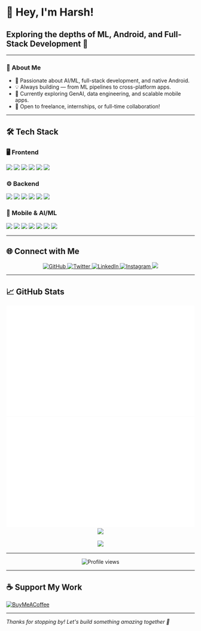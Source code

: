 

# 👋 Hey, I'm Harsh!  
## Exploring the depths of ML, Android, and Full-Stack Development 🚀

</div>

---

### 🌱 About Me

- 🔬 Passionate about AI/ML, full-stack development, and native Android.
- 💡 Always building — from ML pipelines to cross-platform apps.
- 🚀 Currently exploring GenAI, data engineering, and scalable mobile apps.
- 🤝 Open to freelance, internships, or full-time collaboration!
---

## 🛠️ Tech Stack

### 🖥️ Frontend
<div>
  <img src="https://icon.icepanel.io/Technology/svg/HTML5.svg" height="30" />
  <img src="https://icon.icepanel.io/Technology/svg/CSS3.svg" height="30" />
  <img src="https://cdn.jsdelivr.net/gh/devicons/devicon/icons/javascript/javascript-original.svg" height="30" />
  <img src="https://cdn.jsdelivr.net/gh/devicons/devicon/icons/typescript/typescript-original.svg" height="30" />
  <img src="https://icon.icepanel.io/Technology/svg/React.svg" height="30" />
  <img src="https://icon.icepanel.io/Technology/png-shadow-512/Next.js.png" height="30" />
</div>

### ⚙️ Backend
<div>
  <img src="https://cdn.jsdelivr.net/gh/devicons/devicon/icons/nodejs/nodejs-original-wordmark.svg" height="30" />
  <img src="https://cdn.jsdelivr.net/gh/devicons/devicon/icons/python/python-original.svg" height="30" />
  <img src="https://icon.icepanel.io/Technology/png-shadow-512/Flask.png" height="30" />
  <img src="https://icon.icepanel.io/Technology/svg/Java.svg" height="30" />
  <img src="https://cdn.jsdelivr.net/gh/devicons/devicon/icons/cplusplus/cplusplus-original.svg" height="30" />
  <img src="https://icon.icepanel.io/Technology/svg/MongoDB.svg" height="30" />
</div>

### 📱 Mobile & AI/ML
<div>
  <img src="https://cdn.jsdelivr.net/gh/devicons/devicon/icons/flutter/flutter-original.svg" height="30" />
  <img src="https://upload.wikimedia.org/wikipedia/commons/9/91/Dart-logo-icon.svg" height="30" />
  <img src="https://cdn.jsdelivr.net/gh/devicons/devicon/icons/kotlin/kotlin-original.svg" height="30" />
  <img src="https://cdn.jsdelivr.net/gh/devicons/devicon/icons/scikitlearn/scikitlearn-original.svg" height="30" />
  <img src="https://icon.icepanel.io/Technology/png-shadow-512/Pandas.png" height="30" />
  <img src="https://icon.icepanel.io/Technology/svg/NumPy.svg" height="30" />
  <img src="https://cdn.jsdelivr.net/gh/devicons/devicon/icons/matplotlib/matplotlib-original.svg" height="30" />
</div>

---

## 🌐 Connect with Me

<div align="center">
  <a href="https://github.com/HarshKuro" target="_blank">
    <img src="https://img.shields.io/badge/github-%2324292e.svg?&style=for-the-badge&logo=github&logoColor=white" alt="GitHub" />
  </a>
  <a href="https://twitter.com/Harsh_Gothi_31" target="_blank">
    <img src="https://img.shields.io/badge/twitter-%2300acee.svg?&style=for-the-badge&logo=twitter&logoColor=white" alt="Twitter" />
  </a>
  <a href="https://linkedin.com/in/harsh-partap-jain-2952a428b" target="_blank">
    <img src="https://img.shields.io/badge/linkedin-%231E77B5.svg?&style=for-the-badge&logo=linkedin&logoColor=white" alt="LinkedIn" />
  </a>
  <a href="https://instagram.com/harsh._kuro" target="_blank">
    <img src="https://img.shields.io/badge/instagram-%23000000.svg?&style=for-the-badge&logo=instagram&logoColor=white" alt="Instagram" />
  </a>
    <a href="https://www.harshpartapjain.site" target="_blank">
    <img src="https://img.shields.io/badge/portfolio-000000?style=for-the-badge&logo=firefox&logoColor=white" />
  </a>
</div>

---

## 📈 GitHub Stats

<p align="center">
  <img src="https://raw.githubusercontent.com/HarshKuro/Readme-generator/master/generated/languages.svg" alt="Languages"/>
  <img src="https://raw.githubusercontent.com/HarshKuro/Readme-generator/master/generated/overview.svg" alt="Profile Overview"/>
  <img src="https://github-readme-stats.vercel.app/api/wakatime?username=harshkuro&theme=radical" />


  
  <!-- GitHub Trophies (Updated Display) -->
<p align="center">
  <img src="https://github-profile-trophy.vercel.app/?username=HarshKuro&theme=radical&no-frame=true&no-bg=true&margin-w=10&row=2&column=4&title=MultiLanguage,Commits,Repositories" />
</p>

</p>

---

<div align="center">
  <img src="https://komarev.com/ghpvc/?username=HarshJain69&&style=flat-square" alt="Profile views" />
</div>

---

## ☕ Support My Work

[![BuyMeACoffee](https://img.shields.io/badge/Buy%20Me%20a%20Coffee-ffdd00?style=for-the-badge&logo=buy-me-a-coffee&logoColor=black)](https://buymeacoffee.com/harshkuro)

---

*Thanks for stopping by! Let's build something amazing together 🚀*
